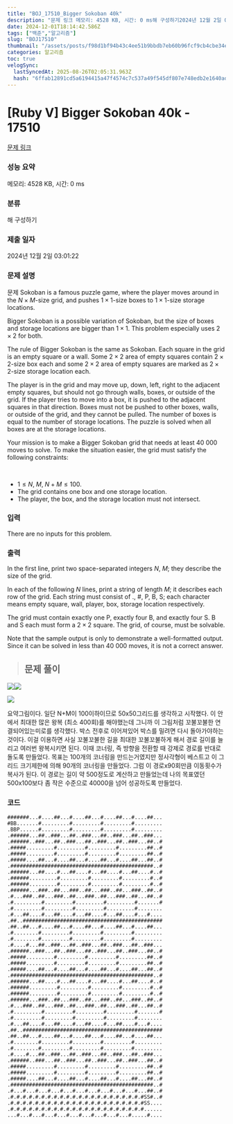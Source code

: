 ```yaml
---
title: "BOJ_17510_Bigger Sokoban 40k"
description: "문제 링크 메모리: 4528 KB, 시간: 0 ms해 구성하기2024년 12월 2일 03:01:22문제Sokoban is a famous puzzle game, where the player moves around in the $N \\times M$-size grid"
date: 2024-12-01T18:14:42.586Z
tags: ["백준","알고리즘"]
slug: "BOJ17510"
thumbnail: "/assets/posts/f98d1bf94b43c4ee51b9bbdb7eb60b96fcf9cb4cbe34e7e06153541c15ef432f.png"
categories: 알고리즘
toc: true
velogSync:
  lastSyncedAt: 2025-08-26T02:05:31.963Z
  hash: "6ffab12891cd5a6194415a47f4574c7c537a49f545df807e748edb2e1640adfb"
---
```


# [Ruby V] Bigger Sokoban 40k - 17510 

[문제 링크](https://www.acmicpc.net/problem/17510) 

### 성능 요약

메모리: 4528 KB, 시간: 0 ms

### 분류

해 구성하기

### 제출 일자

2024년 12월 2일 03:01:22

### 문제 설명
문제
Sokoban is a famous puzzle game, where the player moves around in the 
$N \times M$-size grid, and pushes $1 \times 1$-size boxes to $1 \times 1$-size storage locations.

Bigger Sokoban is a possible variation of Sokoban, but the size of boxes and storage locations are bigger than $1 \times 1$. This problem especially uses 
$2 \times 2$ for both.

The rule of Bigger Sokoban is the same as Sokoban. Each square in the grid is an empty square or a wall. Some $2 \times 2$ area of empty squares contain 
$2 \times 2$-size box each and some $2 \times 2$ area of empty squares are marked as $2 \times 2$-size storage location each.

The player is in the grid and may move up, down, left, right to the adjacent empty squares, but should not go through walls, boxes, or outside of the grid. If the player tries to move into a box, it is pushed to the adjacent squares in that direction. Boxes must not be pushed to other boxes, walls, or outside of the grid, and they cannot be pulled. The number of boxes is equal to the number of storage locations. The puzzle is solved when all boxes are at the storage locations.

Your mission is to make a Bigger Sokoban grid that needs at least 40 000 moves to solve. To make the situation easier, the grid must satisfy the following constraints:

 
- $1 \leq N, \; M, \; N+M \leq 100$.
- The grid contains one box and one storage location.
- The player, the box, and the storage location must not intersect.

### 입력 

 <p>There are no inputs for this problem.</p>

### 출력 

In the first line, print two space-separated integers 
$N,\ M$; they describe the size of the grid.


In each of the following $N$ lines, print a string of length $M$; it describes each row of the grid. Each string must consist of ., #, P, B, S; each character means empty square, wall, player, box, storage location respectively.

The grid must contain exactly one P, exactly four B, and exactly four S. B and S each must form a 
$2 \times 2$ square. The grid, of course, must be solvable.

Note that the sample output is only to demonstrate a well-formatted output. Since it can be solved in less than 40 000 moves, it is not a correct answer.

> ## 문제 풀이

![](/assets/posts/2d57fab22628484f361411ee9af3267ff2763e19a6fed8513a827cacfb1c8b06.png)![](/assets/posts/5629cac47c6b058d40056216a0651d6f4a2d9aabcd93f2efaeec426d8033e306.png)


![](/assets/posts/f98d1bf94b43c4ee51b9bbdb7eb60b96fcf9cb4cbe34e7e06153541c15ef432f.png)

요약그림이다. 일단 N+M이 100이하이므로 50x50그리드를 생각하고 시작했다. 이 안에서 최대한 많은 왕복 (최소 400회)를 해야했는데 그니까 이 그림처럼 꼬불꼬불한 연결되어있는미로를 생각했다. 박스 전후로 이어져있어 박스를 밀려면 다시 돌아가야하는 것이다. 이걸 이용하면 사실 꼬불꼬불한 길을 최대한 꼬불꼬불하게 해서 경로 길이를 늘리고 여러번 왕복시키면 된다. 이때 코너링, 즉 방향을 전환할 때 강제로 경로를 반대로 돌도록 만들었다. 목표는 100개의 코너링을 만드는거였지만 정사각형이 베스트고 이 그리드 크기제한에 의해 90개의 코너링을 만들었다. 그럼 이 경로x90회만큼 이동횟수가 복사가 된다. 이 경로는 길이 약 500정도로 계산하고 만들었는데 나의 목표였던 500x100보다 좀 작은 수준으로 40000을 넘어 성공하도록 만들었다.

### 코드
```text
#######...#....##...#....##...#....##...#....##...
#BB.......#.........#.........#.........#.........
.BBP......#.........#.........#.........#.........
.######...##..###...##..###...##..###...##..###...
.######..###...##..###...##..###...##..###...##..#
.#####.........#.........#.........#.........##..#
.#####.........#.........#.........#.........##..#
.#####....##...#....##...#....##...#....##...##..#
.##############################################..#
.######...##....#...##....#...##....#...##....#..#
.######.........#.........#.........#.........#..#
.######.........#.........#.........#.........#..#
.######...###..##...###..##...###..##...###..##..#
.#...###..##...###..##...###..##...###..##...##..#
.#.........#.........#.........#.........#.......#
.#.........#.........#.........#.........#........
.#...##....#...##....#...##....#...##....#...#....
.##..#############################################
.##..##...#....##...#....##...#....##...#....##...
.#........#.........#.........#.........#.........
.#........#.........#.........#.........#.........
.#....#...##..###...##..###...##..###...##..###...
.######..###...##..###...##..###...##..###...##..#
.#####.........#.........#.........#.........##..#
.#####.........#.........#.........#.........##..#
.#####....##...#....##...#....##...#....##...##..#
.##############################################..#
.######...##....#...##....#...##....#...##....#..#
.######.........#.........#.........#.........#..#
.######.........#.........#.........#.........#..#
.######...###..##...###..##...###..##...###..##..#
.#...###..##...###..##...###..##...###..##...##..#
.#.........#.........#.........#.........#.......#
.#.........#.........#.........#.........#........
.#...##....#...##....#...##....#...##....#...#....
.##..#############################################
.##..##...#....##...#....##...#....##...#....##...
.#........#.........#.........#.........#.........
.#........#.........#.........#.........#.........
.#....#...##..###...##..###...##..###...##..###...
.######..###...##..###...##..###...##..###...##..#
.#####.........#.........#.........#.........##..#
.#####.........#.........#.........#.........##..#
.#####....##...#....##...#....##...#....##...##..#
.##############################################..#
.#...#...#...#...#...#...#...#...#...#...#...##..#
.#.#.#.#.#.#.#.#.#.#.#.#.#.#.#.#.#.#.#.#.#.#SS#..#
.#.#.#.#.#.#.#.#.#.#.#.#.#.#.#.#.#.#.#.#.#.#SS....
.#.#.#.#.#.#.#.#.#.#.#.#.#.#.#.#.#.#.#.#.#.#......
...#...#...#...#...#...#...#...#...#...#.....#....
```